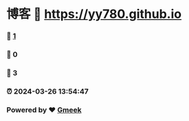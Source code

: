 # 博客 :link: https://yy780.github.io 
### :page_facing_up: [1](https://yy780.github.io/tag.html) 
### :speech_balloon: 0 
### :hibiscus: 3 
### :alarm_clock: 2024-03-26 13:54:47 
### Powered by :heart: [Gmeek](https://github.com/Meekdai/Gmeek)
